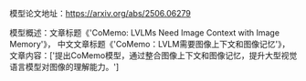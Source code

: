 模型论文地址：https://arxiv.org/abs/2506.06279

模型概述：文章标题《'CoMemo: LVLMs Need Image Context with Image Memory'》，
中文文章标题《'CoMemo：LVLM需要图像上下文和图像记忆'》，
文章内容：['提出CoMemo模型，通过整合图像上下文和图像记忆，提升大型视觉语言模型对图像的理解能力。']
